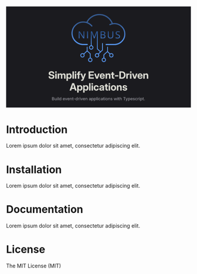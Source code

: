 <img 
    src="https://raw.githubusercontent.com/overlap-dev/Nimbus/main/media/intro.png" 
    alt="Nimbus"
/>

# Introduction

Lorem ipsum dolor sit amet, consectetur adipiscing elit.

# Installation

Lorem ipsum dolor sit amet, consectetur adipiscing elit.

# Documentation

Lorem ipsum dolor sit amet, consectetur adipiscing elit.

# License

The MIT License (MIT)
